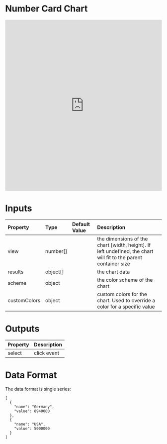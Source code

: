 # Number Card Chart

<iframe width="100%" height="550" frameborder="0" src="https://embed.plnkr.co/c9Kb4DhRuj2MP1Cjgzl7?show=preview">
</iframe>

# Inputs

Property     | Type     | Default Value | Description
:----------- | :------- | :------------ | :--------------------------------------------------------------------------------------------------------------
view         | number[] |               | the dimensions of the chart [width, height]. If left undefined, the chart will fit to the parent container size
results      | object[] |               | the chart data
scheme       | object   |               | the color scheme of the chart
customColors | object   |               | custom colors for the chart. Used to override a color for a specific value

# Outputs

Property | Description
:------- | :----------
select   | click event

# Data Format

The data format is single series:

```
[
  {
    "name": "Germany",
    "value": 8940000
  },
  {
    "name": "USA",
    "value": 5000000
  }
]
```
